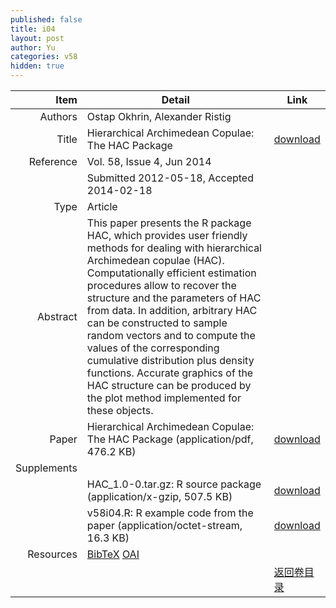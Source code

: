 ```yaml
---
published: false
title: i04
layout: post
author: Yu
categories: v58
hidden: true
---
```


| Item | Detail | Link |
|---:|---|---|
| Authors | Ostap Okhrin, Alexander Ristig| |
| Title |Hierarchical Archimedean Copulae: The HAC Package | [download](http://www.jstatsoft.org/v58/i04/paper) |
| Reference |Vol. 58, Issue 4, Jun 2014 | |
| | Submitted 2012-05-18, Accepted 2014-02-18| | 
| Type | Article| |
| Abstract | This paper presents the R package HAC, which provides user friendly methods for dealing with hierarchical Archimedean copulae (HAC). Computationally efficient estimation procedures allow to recover the structure and the parameters of HAC from data. In addition, arbitrary HAC can be constructed to sample random vectors and to compute the values of the corresponding cumulative distribution plus density functions. Accurate graphics of the HAC structure can be produced by the plot method implemented for these objects.| |
| Paper | Hierarchical Archimedean Copulae: The HAC Package  (application/pdf, 476.2 KB)| [download](http://www.jstatsoft.org/v58/i04/paper) |
| Supplements | | |
| |HAC_1.0-0.tar.gz: R source package  (application/x-gzip, 507.5 KB)|  [download](http://www.jstatsoft.org/v58/i04/supp/1) |
| |v58i04.R:         R example code from the paper  (application/octet-stream, 16.3 KB)|  [download](http://www.jstatsoft.org/v58/i04/supp/2) |
| Resources | [BibTeX](http://www.jstatsoft.org/v58/i04/bibtex) [OAI](http://www.jstatsoft.org/oai?verb=GetRecord&identifier=oai.jstatsoft/v58/i04&prefix=oai_dc)| |
| |  | [返回卷目录]({{site.baseurl}}/volume/v58.html) |
